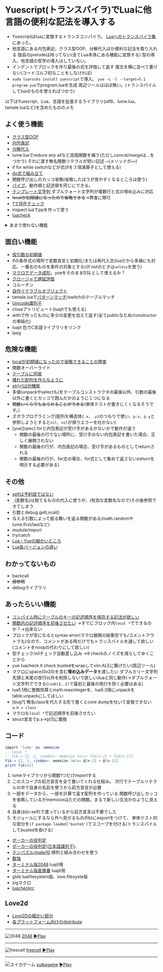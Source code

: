 # Yuescript(トランスパイラ)でLuaに他言語の便利な記法を導入する

- Yuescriptはluaに変換するトランスコンパイラ。
  [Luaへのトランスパイラ集](https://github.com/hengestone/lua-languages)にあった。
- 他言語にある内包表記、クラス型OOP、分解代入ほか便利な記法を取り入れる
  独自のpreludeは持ってない(全てLua本体にある機能に変換する)
  型の導入、他言語の哲学の導入はしていない。
- インデントでブロックを作り最後の式を評価して返す
  複文を横に並べて書けない(コードゴルフ的なことをしなければ)
- `sudo luarocks install yuescript`で導入。
  `yue -c -l --target=5.1 program.yue`でprogram.luaを生成
  周辺ツールはほぼ無い。(トランスパイルしてluaのものを使えればつかう)

以下はYuescript、Lua、言語を拡張するライブラリ(utf8、lume.lua、tamale.luaなど)を含めたもののメモ

## よく使う機能

- [クラス型OOP](doc/クラス型OOP.md)
- [内包表記](doc/内包表記.md)
- [分解代入](doc/分解代入.md)
- lume.luaでreduce any allなど高階関数を補う(ただしconcat/mergeは...をつかう)
  それに渡す無名関数リテラルが短い記述`->`(メソッドが`=>`)
- if for while switchなどが式(ifを３項演算子として使える)
- [do式で組み立て](do式で組み立て.md)
- 関数呼び出しのカッコ省略(省略したほうが見やすくなるところは使う)
- [パイプ](doc/パイプ.md)。動作順と記述順を同じにできる。
- [テンプレート文字列](doc/テンプレート文字列.md) ダブルクォート文字列が複数行と式の埋め込みに対応
- ~~localが初期値になったので省略できる~~→弊害に移行
- [?で存在チェック](doc/?で存在チェック.md)
- inspect.luaでppを作って使う
- [luacheck](doc/luacheck.md)

<details>
<summary>あまり使わない機能</summary>

- !で関数呼び出し
- gotoとラベルは使わない(emscripten-luaが対応してないので)。脱出はreturnを使うようにする
- ??オペレータ(nil専用のor。使い分けるシーンがない)
- const(テーブルの中身は変えられちゃうので)
- global(`_G`と同じ？)
- lumeにあるが内包表記で書ける高階関数・パイプがあるのでチェーン表記は使わない
- 多重代入 `a = b = 0` (多値代入があるので)
- 後置if/for(前に置くもののただの糖衣構文。スコープを作る。前に書いたほうが見やすい)
- luajit ffiで高速計算
- luajitのi接尾辞(cdataの虚数を作る)

</details>

## 面白い機能

- [仮引数の初期値](doc/仮引数の初期値.md)
- ifの条件式の場所で変数宣言と初期化/または再代入文(luaだから多値にも対応、一番左のものを条件の対象とする)(if notのときは`unless`を使う)
- [マクロでデータ成形](doc/マクロでデータ成形.md)。yueをそのままDSLとして使えるか？
- [クロージャで遅延評価](クロージャで遅延評価)
- コルーチン
- [自作イテラブルオブジェクト](自作イテラブルオブジェクト)
- tamale.luaで[パターンマッチ](doc/パターンマッチ.md)/switchのテーブルマッチ
- [Unicode識別子](Unicode識別子)
- closeアトリビュート(luajitでも使える)
- withで作ったものに多少の変更を加えて返す(全てpublicなため/constructorの単純化)
- luajit [ffi](doc/ffi.md)でC言語ライブラリをリンク
- lpeg

## 危険な機能

- [localが初期値になったので省略できることの弊害](doc/localが初期値になったので省略できることの弊害)
- 関数オーバーライド
- [テーブルに同居](doc/テーブルに同居.md)
- [壊れた配列を作らなように](doc/壊れた配列を作らなように.md)
- [str[n]は別機能](doc/str[n]は別機能.md)
- 多値(unpackやselectも)をテーブルコンストラクタの最後以外、引数の最後以外に書くとカッコで囲んだかのように１つになる
- ~~関数いくらでも太らせることができる~~(単体テストが書きにくくなるそうです。)
- ズボラプログラミング(配列を構造体`{.x, .y}`のつもりで使い、`p.x, p.y`と参照しようとすると`nil, nil`が帰りエラーを吐かない)
- [yue][spec] forと内包表記が受け手があるかないかで動作が違う
  - 関数の最後の行でない場所に、受け手のない内包表記を書いた場合、正しく展開されない
  - 関数の最後の行が、内包表記の場合、受け手があるものとしてreturnされる
  - 関数の最後の行が、for文の場合、for式として集めて返さない(returnを明示する必要がある)

## その他

- [selfは予約語ではない](doc/selfは予約語ではない.md)
- `_`(変数名)は捨てるものの代入に使うが、(有効な変数名なので)その後参照できてしまう
- 引数とdebug.getLocal()
- 与える引数によって振る舞いを返る関数がある(math.randomやlume.first/lastなど)
- module/import
- try/catch
- [Lua・Yueの細かいところ](doc/Lua・Yueの細かいところ.md)
- [Lua各バージョンの違い](doc/Lua各バージョンの違い.md)

## わかってないもの

- backcall
- ~~弱参照~~
- debugライブラリ

## あったらいい機能

- [コンパイル時にテーブルのキーの記述順序を保存する記法が欲しい](doc/コンパイル時にテーブルのキーの記述順序を保存する記法が欲しい.md)
- [関数内の記述順序を前後させたい](関数内の記述順序を前後させたい)
  →すでにブロック内`local *`でできるのか？→出来ない
- ブロックが空になるとsyntax error(マクロ展開の結果空でも/コメントアウトでも)なので、コメントがある時だけでもトランスパイルを通して欲しい(コメントをnoopの代わりにして欲しい)
- 型チェック/nilチェック自動差し込み →tl checkのノイズを減らしてゆくことから
- yue luacheck tl check bustedをwrapしてvim.ALEに繋げたい(周辺ツール)
- マクロにspace(0x20)を含む**埋め込みデータ**を渡したい
  ダブルカリー文字列先頭と末尾の改行以外を削除しないで欲しい(luaと同じ動作)→ダブルクォート文字列でできる(`\sub(2,-2)`で最初と最後の改行を除く必要はある)
- lua5.1用に整数除算とmath.maxintegerを、lua5.3用にunpackをtable.unpackにしてほしい
- [bug?] 無名classを代入する形で書くとcore dumpを吐いて変換できない `a.b = class`
- マクロも`local *`で記述順序を前後させたい
- struct宣言でp.x→p[1]に置換

## コード

```yuecode.lua
import 'lume' as :memoize
-- local *
-- fib = {1, 1, <index>: memoize (n)=> fib[n-2] + fib[n-1]}
fib = {1, 1, <index>: memoize (n)=> @[n-2] + @[n-1]}
print fib[42]
```

1. lumeライブラリから関数1つだけimportする
2. このスコープの前方宣言を全て書いてくれる仕組み。
   次行でテーブルリテラルの中で自身の名前を使うから前方宣言が必要
3. 一部をデータから、一部を計算で返す配列を作っている
   関数呼び出しカッコを省略しているがmemoizeはただの関数。まるで新しい文法かのように見える
4. 自身は`@`(=self)で渡っているから前方宣言は不要でした
5. モジュールにするなら外へ見せるもの(fib)にexportをつけて、
   単体テスト的な部分を`if package.loaded['busted']`でスコープを付ける(トランスパイルしてbustedを掛ける)

- [ポーカーの役判定](code/poker.yue)
- [ポーカーの役判定(日本語識別子)](code/ポーカー.yue)、
- [テンパズル/make10](code/tenpuzzle.yue) 順列と組み合わせを使う
- [数独](code/数独.yue)
- [ターミナル版2048](code/g2048_lcurses.yue) luajit用
- [ターミナル版倉庫番](code/sokoban_lcurses.yue) luajit用
- glob luafilesystem版、love.filesyste版
- zigマクロ
- [luacheckrc](code/.luacheckrc)

## Love2d

- [Love2Dの細かい部分](doc/Love2Dの細かい部分.md)
- [各プラットフォーム向けのdistribute](doc/distribute.md)

---

![2048](img/game2048.gif)
[2048](https://github.com/muu2007/game2048/) [▶Play](https://muu2007.github.io/game2048/)

---

![freecell](img/freecell.jpg)
[freecell](https://github.com/muu2007/freecell/) [▶Play](https://muu2007.github.io/freecell/)

---

![スイカゲーム](img/suikagame.jpg)
[suikagame](https://github.com/muu2007/suikagame/) [▶Play](https://muu2007.github.io/suikagame/)
